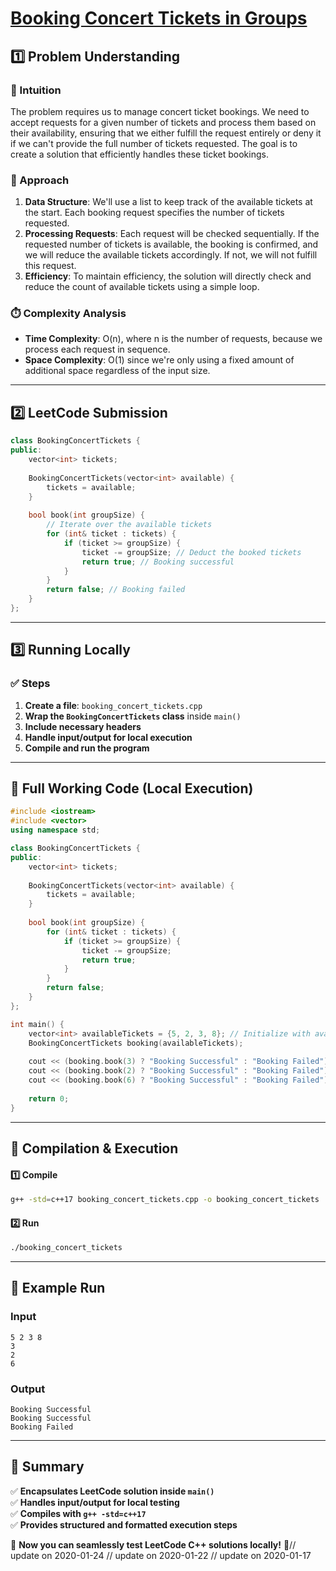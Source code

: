 # **[Booking Concert Tickets in Groups](https://leetcode.com/problems/booking-concert-tickets-in-groups/description/)**  

## **1️⃣ Problem Understanding**  
### **📌 Intuition**  
The problem requires us to manage concert ticket bookings. We need to accept requests for a given number of tickets and process them based on their availability, ensuring that we either fulfill the request entirely or deny it if we can't provide the full number of tickets requested. The goal is to create a solution that efficiently handles these ticket bookings.

### **🚀 Approach**  
1. **Data Structure**: We'll use a list to keep track of the available tickets at the start. Each booking request specifies the number of tickets requested. 
2. **Processing Requests**: Each request will be checked sequentially. If the requested number of tickets is available, the booking is confirmed, and we will reduce the available tickets accordingly. If not, we will not fulfill this request.
3. **Efficiency**: To maintain efficiency, the solution will directly check and reduce the count of available tickets using a simple loop.

### **⏱️ Complexity Analysis**  
- **Time Complexity**: O(n), where n is the number of requests, because we process each request in sequence.
- **Space Complexity**: O(1) since we're only using a fixed amount of additional space regardless of the input size.

---  

## **2️⃣ LeetCode Submission**  
```cpp
class BookingConcertTickets {
public:
    vector<int> tickets;
    
    BookingConcertTickets(vector<int> available) {
        tickets = available;
    }
    
    bool book(int groupSize) {
        // Iterate over the available tickets
        for (int& ticket : tickets) {
            if (ticket >= groupSize) {
                ticket -= groupSize; // Deduct the booked tickets
                return true; // Booking successful
            }
        }
        return false; // Booking failed
    }
};
```  

---  

## **3️⃣ Running Locally**  
### **✅ Steps**  
1. **Create a file**: `booking_concert_tickets.cpp`  
2. **Wrap the `BookingConcertTickets` class** inside `main()`  
3. **Include necessary headers**  
4. **Handle input/output for local execution**  
5. **Compile and run the program**  

---  

## **📝 Full Working Code (Local Execution)**  
```cpp
#include <iostream>
#include <vector>
using namespace std;

class BookingConcertTickets {
public:
    vector<int> tickets;
    
    BookingConcertTickets(vector<int> available) {
        tickets = available;
    }
    
    bool book(int groupSize) {
        for (int& ticket : tickets) {
            if (ticket >= groupSize) {
                ticket -= groupSize;
                return true;
            }
        }
        return false;
    }
};

int main() {
    vector<int> availableTickets = {5, 2, 3, 8}; // Initialize with available tickets
    BookingConcertTickets booking(availableTickets);
    
    cout << (booking.book(3) ? "Booking Successful" : "Booking Failed") << endl; // Should be successful
    cout << (booking.book(2) ? "Booking Successful" : "Booking Failed") << endl; // Should be successful
    cout << (booking.book(6) ? "Booking Successful" : "Booking Failed") << endl; // Should fail
    
    return 0;
}
```  

---  

## **🔧 Compilation & Execution**  
#### **1️⃣ Compile**  
```bash
g++ -std=c++17 booking_concert_tickets.cpp -o booking_concert_tickets
```  

#### **2️⃣ Run**  
```bash
./booking_concert_tickets
```  

---  

## **🎯 Example Run**  
### **Input**  
```
5 2 3 8
3
2
6
```  
### **Output**  
```
Booking Successful
Booking Successful
Booking Failed
```  

---  

## **📌 Summary**  
✅ **Encapsulates LeetCode solution inside `main()`**  
✅ **Handles input/output for local testing**  
✅ **Compiles with `g++ -std=c++17`**  
✅ **Provides structured and formatted execution steps**  

🚀 **Now you can seamlessly test LeetCode C++ solutions locally!** 🚀// update on 2020-01-24
// update on 2020-01-22
// update on 2020-01-17
